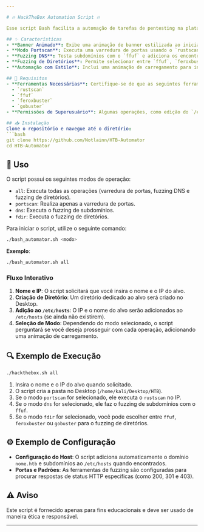 ```yaml
---

# 🔥 HackTheBox Automation Script 🔥

Esse script Bash facilita a automação de tarefas de pentesting na plataforma HackTheBox (HTB), incluindo varreduras de portas, fuzzing de diretórios e de DNS. Com uma interface interativa, ele cria automaticamente pastas para armazenar os resultados e adiciona entradas ao arquivo `/etc/hosts` conforme necessário. 🔒✨

## ✨ Características
- **Banner Animado**: Exibe uma animação de banner estilizada ao iniciar o script.
- **Modo Portscan**: Executa uma varredura de portas usando o `rustscan`.
- **Fuzzing DNS**: Testa subdomínios com o `ffuf` e adiciona os encontrados ao `/etc/hosts`.
- **Fuzzing de Diretórios**: Permite selecionar entre `ffuf`, `feroxbuster` ou `gobuster` para descoberta de diretórios.
- **Automação com Estilo**: Inclui uma animação de carregamento para indicar progresso nas operações.

## 🚀 Requisitos
- **Ferramentas Necessárias**: Certifique-se de que as seguintes ferramentas estão instaladas:
  - `rustscan`
  - `ffuf`
  - `feroxbuster`
  - `gobuster`
- **Permissões de Superusuário**: Algumas operações, como edição do `/etc/hosts`, requerem privilégios de root.

## 📥 Instalação
Clone o repositório e navegue até o diretório:
```bash
git clone https://github.com/Notlainn/HTB-Automator
cd HTB-Automator
```

## 📝 Uso
O script possui os seguintes modos de operação:
- `all`: Executa todas as operações (varredura de portas, fuzzing DNS e fuzzing de diretórios).
- `portscan`: Realiza apenas a varredura de portas.
- `dns`: Executa o fuzzing de subdomínios.
- `fdir`: Executa o fuzzing de diretórios.

Para iniciar o script, utilize o seguinte comando:
```bash
./bash_automator.sh <modo>
```
**Exemplo**:
```bash
./bash_automator.sh all
```

### Fluxo Interativo
1. **Nome e IP**: O script solicitará que você insira o nome e o IP do alvo.
2. **Criação de Diretório**: Um diretório dedicado ao alvo será criado no Desktop.
3. **Adição ao `/etc/hosts`**: O IP e o nome do alvo serão adicionados ao `/etc/hosts` (se ainda não existirem).
4. **Seleção de Modo**: Dependendo do modo selecionado, o script perguntará se você deseja prosseguir com cada operação, adicionando uma animação de carregamento.

## 🔍 Exemplo de Execução
```bash
./hackthebox.sh all
```
1. Insira o nome e o IP do alvo quando solicitado.
2. O script cria a pasta no Desktop (`/home/kali/Desktop/HTB`).
3. Se o modo `portscan` for selecionado, ele executa o `rustscan` no IP.
4. Se o modo `dns` for selecionado, ele faz o fuzzing de subdomínios com o `ffuf`.
5. Se o modo `fdir` for selecionado, você pode escolher entre `ffuf`, `feroxbuster` ou `gobuster` para o fuzzing de diretórios.

## ⚙️ Exemplo de Configuração
- **Configuração do Host**: O script adiciona automaticamente o domínio `nome.htb` e subdomínios ao `/etc/hosts` quando encontrados.
- **Portas e Padrões**: As ferramentas de fuzzing são configuradas para procurar respostas de status HTTP específicas (como 200, 301 e 403).

## ⚠️ Aviso
Este script é fornecido apenas para fins educacionais e deve ser usado de maneira ética e responsável.

--- 
```

